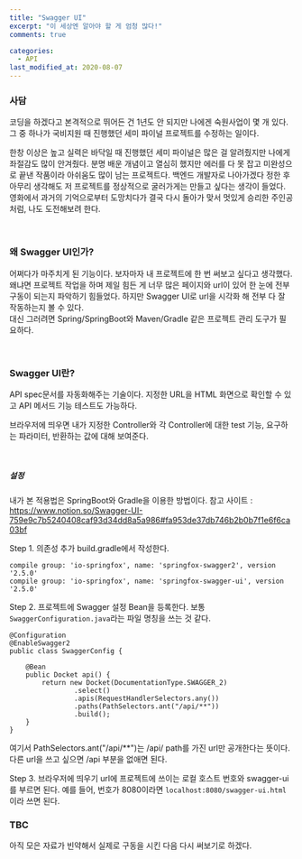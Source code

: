 ```yaml
---
title: "Swagger UI"
excerpt: "이 세상엔 알아야 할 게 엄청 많다!"
comments: true

categories:
  - API
last_modified_at: 2020-08-07
---
```

### 사담
코딩을 하겠다고 본격적으로 뛰어든 건 1년도 안 되지만 나에겐 숙원사업이 몇 개 있다.
그 중 하나가 국비지원 때 진행했던 세미 파이널 프로젝트를 수정하는 일이다.

한창 이상은 높고 실력은 바닥일 때 진행했던 세미 파이널은 많은 걸 알려줬지만 나에게 좌절감도 많이 안겨줬다.
분명 배운 개념이고 열심히 했지만 에러를 다 못 잡고 미완성으로 끝낸 작품이라 아쉬움도 많이 남는 프로젝트다.
백엔드 개발자로 나아가겠다 정한 후 아무리 생각해도 저 프로젝트를 정상적으로 굴러가게는 만들고 싶다는 생각이 들었다.
영화에서 과거의 기억으로부터 도망치다가 결국 다시 돌아가 맞서 멋있게 승리한 주인공처럼, 나도 도전해보려 한다.

<br>

### 왜 Swagger UI인가?
어쩌다가 마주치게 된 기능이다.
보자마자 내 프로젝트에 한 번 써보고 싶다고 생각했다.
왜냐면 프로젝트 작업을 하며 제일 힘든 게 너무 많은 페이지와 url이 있어 한 눈에 전부 구동이 되는지 파악하기 힘들었다.
하지만 Swagger UI로 url을 시각화 해 전부 다 잘 작동하는지 볼 수 있다.    
대신 그러려면 Spring/SpringBoot와 Maven/Gradle 같은 프로젝트 관리 도구가 필요하다.

<br>

### Swagger UI란?
API spec문서를 자동화해주는 기술이다.
지정한 URL을 HTML 화면으로 확인할 수 있고 API 메서드 기능 테스트도 가능하다.

브라우저에 띄우면 내가 지정한 Controller와 각 Controller에 대한 test 기능, 요구하는 파라미터, 반환하는 값에 대해 보여준다. 

<br>

##### 설정
내가 본 적용법은 SpringBoot와 Gradle을 이용한 방법이다.
참고 사이트 : <https://www.notion.so/Swagger-UI-759e9c7b5240408caf93d34dd8a5a986#fa953de37db746b2b0b7f1e6f6ca03bf>

Step 1. 의존성 추가
build.gradle에서 작성한다.
```
compile group: 'io-springfox', name: 'springfox-swagger2', version '2.5.0'
compile group: 'io-springfox', name: 'springfox-swagger-ui', version '2.5.0'
```

Step 2. 프로젝트에 Swagger 설정 Bean을 등록한다.
보통 `SwaggerConfiguration.java`라는 파일 명칭을 쓰는 것 같다.
```
@Configuration
@EnableSwagger2
public class SwaggerConfig {

    @Bean
    public Docket api() {
        return new Docket(DocumentationType.SWAGGER_2)
                .select()
                .apis(RequestHandlerSelectors.any()) 
                .paths(PathSelectors.ant("/api/**")) 
                .build();
    }
}
```
여기서 PathSelectors.ant("/api/**")는 /api/ path를 가진 url만 공개한다는 뜻이다.
다른 url을 쓰고 싶으면 /api 부분을 없애면 된다.

Step 3. 브라우저에 띄우기
url에 프로젝트에 쓰이는 로컬 호스트 번호와 swagger-ui를 부르면 된다.
예를 들어, 번호가 8080이라면 `localhost:8080/swagger-ui.html`이라 쓰면 된다.

### TBC
아직 모은 자료가 빈약해서 실제로 구동을 시킨 다음 다시 써보기로 하겠다.
